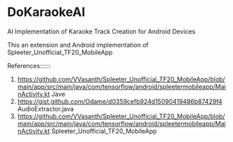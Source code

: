 # DoKaraokeAI
AI Implementation of Karaoke Track Creation for Android Devices

This an extension and Android implementation of 
Spleeter_Unofficial_TF20_MobileApp

References::::::
1) https://github.com/VVasanth/Spleeter_Unofficial_TF20_MobileApp/blob/main/app/src/main/java/com/tensorflow/android/spleetermobileapp/MainActivity.kt Jave
2) https://gist.github.com/Odame/d0359cefb924d15090419486b87429f4 AudioExtractor.java
3) https://github.com/VVasanth/Spleeter_Unofficial_TF20_MobileApp/blob/main/app/src/main/java/com/tensorflow/android/spleetermobileapp/MainActivity.kt Spleeter_Unofficial_TF20_MobileApp
